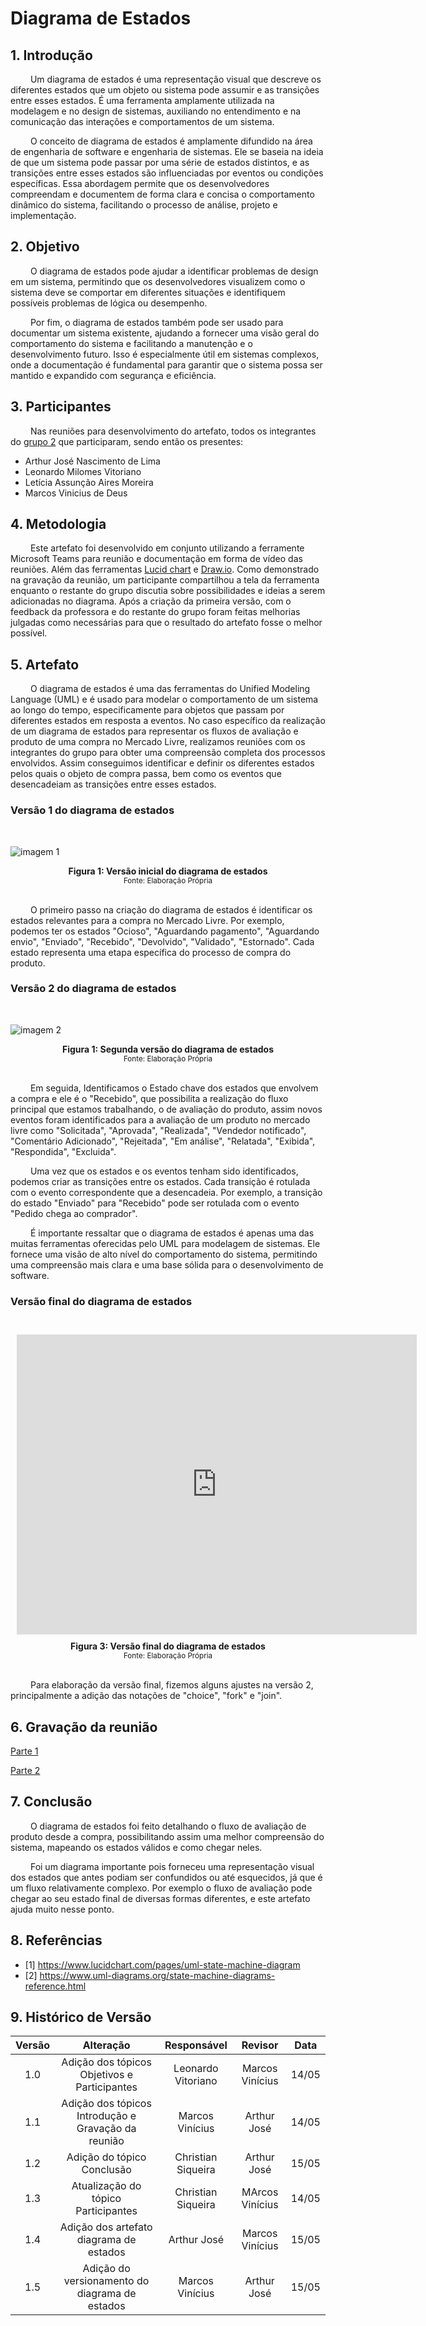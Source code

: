 # Diagrama de Estados

## 1. Introdução

&emsp;&emsp; Um diagrama de estados é uma representação visual que descreve os diferentes estados que um objeto ou sistema pode assumir e as transições entre esses estados. É uma ferramenta amplamente utilizada na modelagem e no design de sistemas, auxiliando no entendimento e na comunicação das interações e comportamentos de um sistema.

&emsp;&emsp; O conceito de diagrama de estados é amplamente difundido na área de engenharia de software e engenharia de sistemas. Ele se baseia na ideia de que um sistema pode passar por uma série de estados distintos, e as transições entre esses estados são influenciadas por eventos ou condições específicas. Essa abordagem permite que os desenvolvedores compreendam e documentem de forma clara e concisa o comportamento dinâmico do sistema, facilitando o processo de análise, projeto e implementação.

## 2. Objetivo

&emsp;&emsp; O diagrama de estados pode ajudar a identificar problemas de design em um sistema, permitindo que os desenvolvedores visualizem como o sistema deve se comportar em diferentes situações e identifiquem possíveis problemas de lógica ou desempenho.

&emsp;&emsp; Por fim, o diagrama de estados também pode ser usado para documentar um sistema existente, ajudando a fornecer uma visão geral do comportamento do sistema e facilitando a manutenção e o desenvolvimento futuro. Isso é especialmente útil em sistemas complexos, onde a documentação é fundamental para garantir que o sistema possa ser mantido e expandido com segurança e eficiência.

## 3. Participantes

&emsp;&emsp; Nas reuniões para desenvolvimento do artefato, todos os integrantes do [grupo 2](https://unbarqdsw2023-1.github.io/2023.1_G2_ProjetoMercadoLivre/#/Modelagem/AtaReuniao_0205?id=_3-decis%c3%b5es) que participaram, sendo então os presentes:

- Arthur José Nascimento de Lima
- Leonardo Milomes Vitoriano
- Letícia Assunção Aires Moreira
- Marcos Vinicius de Deus

## 4. Metodologia

&emsp;&emsp; Este artefato foi desenvolvido em conjunto utilizando a ferramente Microsoft Teams para reunião e documentação em forma de vídeo das reuniões. Além das ferramentas [Lucid chart](https://www.lucidchart.com/) e [Draw.io](https://app.diagrams.net/). Como demonstrado na gravação da reunião, um participante compartilhou a tela da ferramenta enquanto o restante do grupo discutia sobre possibilidades e ideias a serem adicionadas no diagrama. Após a criação da primeira versão, com o feedback da professora e do restante do grupo foram feitas melhorias julgadas como necessárias para que o resultado do artefato fosse o melhor possível.

## 5. Artefato 

&emsp;&emsp; O diagrama de estados é uma das ferramentas do Unified Modeling Language (UML) e é usado para modelar o comportamento de um sistema ao longo do tempo, especificamente para objetos que passam por diferentes estados em resposta a eventos. No caso específico da realização de um diagrama de estados para representar os fluxos de avaliação e produto de uma compra no Mercado Livre, realizamos reuniões com os integrantes do grupo para obter uma compreensão completa dos processos envolvidos. Assim conseguimos identificar e definir os diferentes estados pelos quais o objeto de compra passa, bem como os eventos que desencadeiam as transições entre esses estados.


### Versão 1 do diagrama de estados

<br>

![imagem 1](../../Assets/diagramas/estadosv1.jpg)

<figcaption align='center'>
    <b>Figura 1: Versão inicial do diagrama de estados</b>
    <br><small>Fonte: Elaboração Própria</small>
</figcaption> </center>

<br>

&emsp;&emsp; O primeiro passo na criação do diagrama de estados é identificar os estados relevantes para a compra no Mercado Livre. Por exemplo, podemos ter os estados "Ocioso", "Aguardando pagamento", "Aguardando envio", "Enviado", "Recebido", "Devolvido", "Validado", "Estornado". Cada estado representa uma etapa específica do processo de compra do produto.

### Versão 2 do diagrama de estados

<br>

![imagem 2](../../Assets/diagramas/estadosv2.png)

<figcaption align='center'>
    <b>Figura 1: Segunda versão do diagrama de estados</b>
    <br><small>Fonte: Elaboração Própria</small>
</figcaption> </center>

<br>

&emsp;&emsp; Em seguida, Identificamos o Estado chave dos estados que envolvem a compra e ele é o "Recebido", que  possibilita a realização do fluxo principal que estamos trabalhando, o de avaliação do produto, assim novos eventos foram  identificados para a avaliação de um produto no mercado livre como "Solicitada", "Aprovada", "Realizada", "Vendedor notificado", "Comentário Adicionado", "Rejeitada", "Em análise", "Relatada", "Exibida", "Respondida", "Excluida".

&emsp;&emsp; Uma vez que os estados e os eventos tenham sido identificados, podemos criar as transições entre os estados. Cada transição é rotulada com o evento correspondente que a desencadeia. Por exemplo, a transição do estado "Enviado" para "Recebido" pode ser rotulada com o evento "Pedido chega ao comprador".

&emsp;&emsp; É importante ressaltar que o diagrama de estados é apenas uma das muitas ferramentas oferecidas pelo UML para modelagem de sistemas. Ele fornece uma visão de alto nível do comportamento do sistema, permitindo uma compreensão mais clara e uma base sólida para o desenvolvimento de software.

### Versão final do diagrama de estados

<br>

<div style="width: 640px; height: 480px; margin: 10px; position: relative;"><iframe allowfullscreen frameborder="0" style="width:640px; height:480px" src="https://lucid.app/documents/embedded/06f05d2e-62cb-4351-a339-0fa45449264d" id="BvjYAfOoeRZi"></iframe></div>

<figcaption align='center'>
    <b>Figura 3: Versão final do diagrama de estados</b>
    <br><small>Fonte: Elaboração Própria</small>
</figcaption> </center>

<br>

&emsp;&emsp; Para elaboração da versão final, fizemos alguns ajustes na versão 2, principalmente a adição das notações de "choice", "fork" e "join". 

## 6. Gravação da reunião

[Parte 1](https://youtu.be/akzOE3aZSD8)

[Parte 2](https://youtu.be/4zM3j9VmZQY)

## 7. Conclusão

&emsp;&emsp; O diagrama de estados foi feito detalhando o fluxo de avaliação de produto desde a compra, possibilitando assim uma melhor compreensão do sistema, mapeando os estados válidos e como chegar neles.

&emsp;&emsp; Foi um diagrama importante pois forneceu uma representação visual dos estados que antes podiam ser confundidos ou até esquecidos, já que é um fluxo relativamente complexo. Por exemplo o fluxo de avaliação pode chegar ao seu estado final de diversas formas diferentes, e este artefato ajuda muito nesse ponto.

## 8. Referências

- [1] https://www.lucidchart.com/pages/uml-state-machine-diagram
- [2] https://www.uml-diagrams.org/state-machine-diagrams-reference.html

## 9. Histórico de Versão

| Versão |      Alteração       |                Responsável                 |    Revisor    | Data  |
| :----: | :------------------: | :----------------------------------------: | :-----------: | :---: | 
| 1.0 | Adição dos tópicos Objetivos e Participantes  | Leonardo Vitoriano | Marcos Vinícius | 14/05 |
| 1.1 | Adição dos tópicos Introdução e Gravação da reunião  | Marcos Vinícius | Arthur José | 14/05 |
| 1.2 | Adição do tópico Conclusão  | Christian Siqueira | Arthur José | 15/05 |
| 1.3 | Atualização do tópico Participantes  | Christian Siqueira | MArcos Vinícius | 14/05 |
| 1.4 | Adição dos artefato diagrama de estados  | Arthur José  | Marcos Vinícius | 15/05 |
| 1.5 | Adição do versionamento do diagrama de estados  | Marcos Vinícius  | Arthur José | 15/05 |

